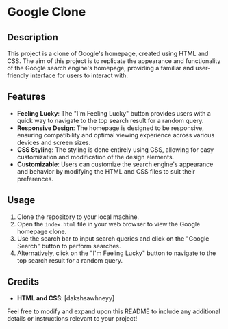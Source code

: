 # Google Clone

## Description
This project is a clone of Google's homepage, created using HTML and CSS. The aim of this project is to replicate the appearance and functionality of the Google search engine's homepage, providing a familiar and user-friendly interface for users to interact with.

## Features
- **Feeling Lucky**: The "I'm Feeling Lucky" button provides users with a quick way to navigate to the top search result for a random query.
- **Responsive Design**: The homepage is designed to be responsive, ensuring compatibility and optimal viewing experience across various devices and screen sizes.
- **CSS Styling**: The styling is done entirely using CSS, allowing for easy customization and modification of the design elements.
- **Customizable**: Users can customize the search engine's appearance and behavior by modifying the HTML and CSS files to suit their preferences.

## Usage
1. Clone the repository to your local machine.
2. Open the `index.html` file in your web browser to view the Google homepage clone.
3. Use the search bar to input search queries and click on the "Google Search" button to perform searches.
4. Alternatively, click on the "I'm Feeling Lucky" button to navigate to the top search result for a random query.

## Credits
- **HTML and CSS**: [dakshsawhneyy]


Feel free to modify and expand upon this README to include any additional details or instructions relevant to your project!